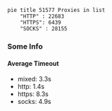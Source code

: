 
```mermaid
pie title 51577 Proxies in list
    "HTTP" : 22683
    "HTTPS": 6439
    "SOCKS" : 28155
```

### Some Info
#### Average Timeout

- mixed: 3.3s
- http: 1.4s
- https: 8.3s
- socks: 4.9s